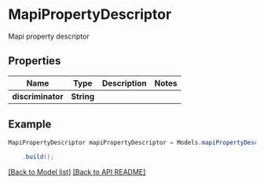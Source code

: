 # MapiPropertyDescriptor

Mapi property descriptor             

## Properties
Name | Type | Description | Notes
------------ | ------------- | ------------- | -------------
**discriminator** | **String** |  | 



## Example
```java
MapiPropertyDescriptor mapiPropertyDescriptor = Models.mapiPropertyDescriptor()
    
    .build();
```


[[Back to Model list]](Models.md) [[Back to API README]](README.md)

